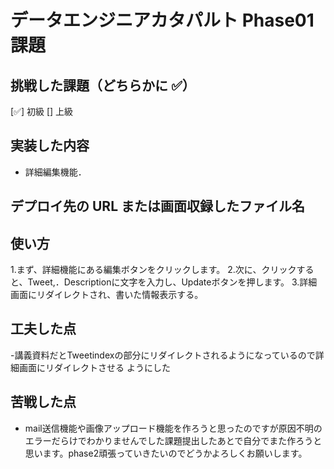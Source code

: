 # データエンジニアカタパルト Phase01 課題

## 挑戦した課題（どちらかに ✅）

[✅] 初級
[] 上級

## 実装した内容

- 詳細編集機能．

## デプロイ先の URL または画面収録したファイル名


## 使い方
1.まず、詳細機能にある編集ボタンをクリックします。
2.次に、クリックすると、Tweet,．Descriptionに文字を入力し、Updateボタンを押します。
3.詳細画面にリダイレクトされ、書いた情報表示する。
## 工夫した点

-講義資料だとTweetindexの部分にリダイレクトされるようになっているので詳細画面にリダイレクトさせる
ようにした
## 苦戦した点

- mail送信機能や画像アップロード機能を作ろうと思ったのですが原因不明のエラーだらけでわかりませんでした課題提出したあとで自分でまた作ろうと思います。phase2頑張っていきたいのでどうかよろしくお願いします。
